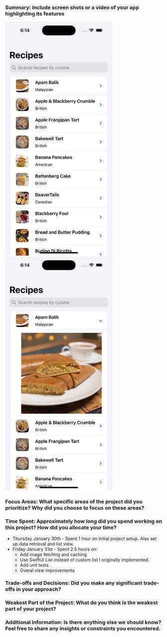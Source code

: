 ### Summary: Include screen shots or a video of your app highlighting its features

<img src="fetch/recipeslist.png" alt="drawing" height="750"/> <img src="fetch/recipesexpanded.png" alt="drawing" height="750"/>

### Focus Areas: What specific areas of the project did you prioritize? Why did you choose to focus on these areas?

### Time Spent: Approximately how long did you spend working on this project? How did you allocate your time?

- Thursday January 30th - Spent 1 hour on initial project setup. Also set up data retrieval and list view.
- Friday January 31st - Spent 2.5 hours on:
    - Add image fetching and caching
    - Use SwiftUI List instead of custom list I originally implemented.
    - Add unit tests.
    - Overal view improvements

### Trade-offs and Decisions: Did you make any significant trade-offs in your approach?

### Weakest Part of the Project: What do you think is the weakest part of your project?

### Additional Information: Is there anything else we should know? Feel free to share any insights or constraints you encountered.
